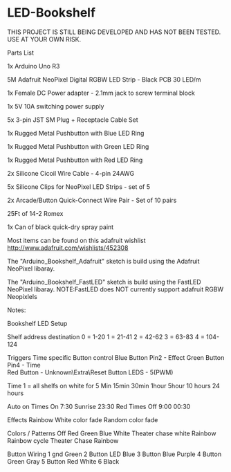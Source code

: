 # LED-Bookshelf
THIS PROJECT IS STILL BEING DEVELOPED AND HAS NOT BEEN TESTED. USE AT YOUR OWN RISK.

Parts List

 1x Arduino Uno R3
 
 5M Adafruit NeoPixel Digital RGBW LED Strip - Black PCB 30 LED/m
 
 1x Female DC Power adapter - 2.1mm jack to screw terminal block
 
 1x 5V 10A switching power supply
 
 5x 3-pin JST SM Plug + Receptacle Cable Set
 
 1x Rugged Metal Pushbutton with Blue LED Ring
 
 1x Rugged Metal Pushbutton with Green LED Ring
 
 1x Rugged Metal Pushbutton with Red LED Ring
 
 2x Silicone Cicoil Wire Cable - 4-pin 24AWG
 
 5x Silicone Clips for NeoPixel LED Strips - set of 5
 
 2x Arcade/Button Quick-Connect Wire Pair - Set of 10 pairs
 
 25Ft of 14-2  Romex
 
 1x Can of black quick-dry spray paint
 
 Most items can be found on this adafruit wishlist http://www.adafruit.com/wishlists/452308

The "Arduino_Bookshelf_Adafruit" sketch is build using the Adafruit NeoPixel libaray.

The "Arduino_Bookshelf_FastLED" sketch is build using the FastLED NeoPixel libaray.
  NOTE:FastLED does NOT currently support adafruit RGBW Neopixlels

Notes:

Bookshelf LED Setup


Shelf address destination
0 = 1-20
1 = 21-41
2 = 42-62
3 = 63-83
4 = 104-124

Triggers
   Time specific
   Button control 
   Blue Button Pin2 - Effect
   Green Button Pin4 - Time  
   Red Button -  Unknown\Extra\Reset
   Button LEDS - 5(PWM)

Time
 1 = all shelfs on white for 5 Min
   15min
   30min
   1hour
   5hour
   10 hours
   24 hours

 Auto on
  Times On
   7:30 Sunrise
   23:30 Red
  Times Off
   9:00
   00:30

Effects
   Rainbow
   White
   color fade
   Random color fade

Colors / Patterns
 Off
 Red
 Green
 Blue
 White
 Theater chase white
 Rainbow 
 Rainbow cycle
 Theater Chase Rainbow



Button Wiring 
1 gnd           Green
2 Button LED    Blue
3 Button Blue   Purple
4 Button Green  Gray
5 Button Red    White
6               Black
